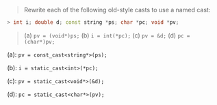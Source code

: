 > Rewrite each of the following old-style casts to use a named cast:
```cpp
> int i; double d; const string *ps; char *pc; void *pv;
```
> (a) `pv = (void*)ps;`
> (b) `i = int(*pc);`
> (c) `pv = &d;`
> (d) `pc = (char*)pv;`

(a): `pv = const_cast<string*>(ps);`

(b): `i = static_cast<int>(*pc);`

(c): `pv = static_cast<void*>(&d);`

(d): `pc = static_cast<char*>(pv);`